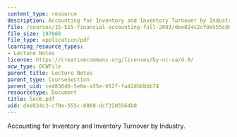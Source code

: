 ```yaml
---
content_type: resource
description: Accounting for Inventory and Inventory Turnover by Industry.
file: /courses/15-515-financial-accounting-fall-2003/dee824c2cf0e555c8869dcf3205564b0_lec6.pdf
file_size: 197088
file_type: application/pdf
learning_resource_types:
- Lecture Notes
license: https://creativecommons.org/licenses/by-nc-sa/4.0/
ocw_type: OCWFile
parent_title: Lecture Notes
parent_type: CourseSection
parent_uid: ce4836d8-5e6e-a35e-652f-fa42dbbbbb74
resourcetype: Document
title: lec6.pdf
uid: dee824c2-cf0e-555c-8869-dcf3205564b0
---
```

Accounting for Inventory and Inventory Turnover by Industry.